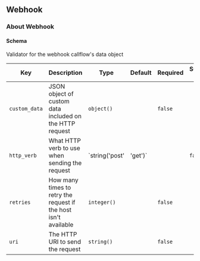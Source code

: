 ## Webhook

### About Webhook

#### Schema

Validator for the webhook callflow's data object



Key | Description | Type | Default | Required | Support Level
--- | ----------- | ---- | ------- | -------- | -------------
`custom_data` | JSON object of custom data included on the HTTP request | `object()` |   | `false` |  
`http_verb` | What HTTP verb to use when sending the request | `string('post' | 'get')` |   | `false` |  
`retries` | How many times to retry the request if the host isn't available | `integer()` |   | `false` |  
`uri` | The HTTP URI to send the request | `string()` |   | `false` |  



